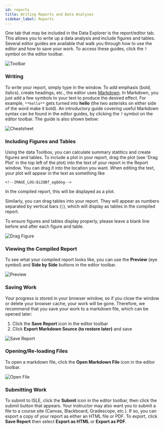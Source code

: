 ```yaml
---
id: reports
title: Writing Reports and Data Analyses
sidebar_label: Reports
---
```


One tab that may be included in the Data Explorer is the report/editor tab. This allows you to write up a data analysis and include figures and tables. Several editor guides are available that walk you through how to use the editor and how to save your work. To access these guides, click the `?` symbol on the editor toolbar.

![Toolbar](assets/images/editor_toolbar.png)

### Writing

To write your report, simply type in the window. To add emphasis (bold, italics), create headings, etc., the editor uses [Markdown](https://daringfireball.net/projects/markdown/). In Markdown, you just add a few symbols to your text to produce the desired effect. For example, `**hello**` gets turned into **hello** (the two asterisks on either side of the word make it bold). An introductory guide covering useful Markdown syntax can be found in the editor guides, by clicking the `?` symbol on the editor toolbar. The guide is also shown below:

![Cheatsheet](assets/images/markdown_cheatsheet.png)

### Including Figures and Tables

Using the data Toolbox, you can calculate summary statitics and create figures and tables. To include a plot in your report, drag the plot (see 'Drag Plot' in the top left of the plot) into the text of your report in the Report window. You can drag it into the location you want. When editing the text, your plot will appear in the text as something like

`<!--IMAGE_LOG:Qi2QBf_agQdog-->`

In the compiled report, this will be displayed as a plot. 

Similarly, you can drag tables into your report. They will appear as numbers separated by vertical bars (`|`), which will display as tables in the compiled report.

To ensure figures and tables display properly, please leave a blank line before and after each figure and table.

![Drag Figure](assets/gifs/including_figure_editor.gif)

### Viewing the Compiled Report

To see what your compiled report looks like, you can use the **Preview** (eye symbol) and **Side by Side** buttons in the editor toolbar. 

![Preview](assets/images/editor_preview.png)

### Saving Work

Your progress is stored in your browser window, so if you close the window or delete your browser cache, your work will be gone. Therefore, we recommend that you save your work to a markdown file, which can be opened later:
1. Click the **Save Report** icon in the editor toolbar 
2. Click **Export Markdown Source (to restore later)** and save

![Save Report](assets/gifs/save_report.gif)

### Opening/Re-loading Files

To open a markdown file, click the **Open Markdown File** icon in the editor toolbar.

![Open File](assets/gifs/open_md_file.gif)

### Submitting Work

To submit to ISLE, click the **Submit** icon in the editor toolbar, then click the submit button that appears. Your instructor may also want you to submit a file to a course site (Canvas, Blackboard, Gradescope, etc.). If so, you can export a copy of your report as either an HTML file or PDF. To export, click **Save Report** then select **Export as HTML** or **Export as PDF**.